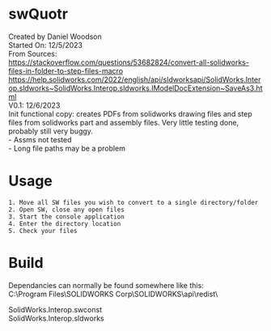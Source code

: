 # swQuotr

Created by Daniel Woodson  
 Started On: 12/5/2023  
 From Sources:  
 https://stackoverflow.com/questions/53682824/convert-all-solidworks-files-in-folder-to-step-files-macro  
 https://help.solidworks.com/2022/english/api/sldworksapi/SolidWorks.Interop.sldworks~SolidWorks.Interop.sldworks.IModelDocExtension~SaveAs3.html  
 V0.1: 12/6/2023  
 Init functional copy: creates PDFs from solidworks drawing files and step files from solidworks part and assembly files. Very little testing done,  
 probably still very buggy.  
    - Assms not tested  
    - Long file paths may be a problem  

# Usage
    1. Move all SW files you wish to convert to a single directory/folder
    2. Open SW, close any open files
    3. Start the console application
    4. Enter the directory location
    5. Check your files

# Build
Dependancies can normally be found somewhere like this:  
C:\Program Files\SOLIDWORKS Corp\SOLIDWORKS\api\redist\

SolidWorks.Interop.swconst  
SolidWorks.Interop.sldworks  

